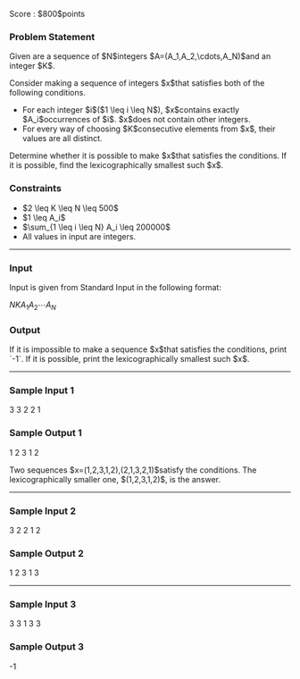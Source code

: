 
<div>

<span>

<span>

<p>
Score : $800$points
</p>

<div>

<section>

### **Problem Statement**

<p>
Given are a sequence of $N$integers $A=(A_1,A_2,\cdots,A_N)$and an integer $K$.
</p>

<p>
Consider making a sequence of integers $x$that satisfies both of the following conditions.
</p>

<ul>

<li>
For each integer $i$($1 \leq i \leq N$), $x$contains exactly $A_i$occurrences of $i$.
$x$does not contain other integers.
</li>

<li>
For every way of choosing $K$consecutive elements from $x$, their values are all distinct.
</li>

</ul>

<p>
Determine whether it is possible to make $x$that satisfies the conditions. If it is possible, find the lexicographically smallest such $x$.
</p>

</section>

</div>

<div>

<section>

### **Constraints**

<ul>

<li>
$2 \leq K \leq N \leq 500$
</li>

<li>
$1 \leq A_i$
</li>

<li>
$\sum_{1 \leq i \leq N} A_i \leq 200000$
</li>

<li>
All values in input are integers.
</li>

</ul>

</section>

</div>

---

<div>

<div>

<section>

### **Input**

<p>
Input is given from Standard Input in the following format:
</p>

<div>

$N$$K$$A_1$$A_2$$\cdots$$A_N$
</div>

</section>

</div>

<div>

<section>

### **Output**

<p>
If it is impossible to make a sequence $x$that satisfies the conditions, print `-1`.
If it is possible, print the lexicographically smallest such $x$.
</p>

</section>

</div>

</div>

---

<div>

<section>

### **Sample Input 1**

<div>

3 3
2 2 1

</div>

</section>

</div>

<div>

<section>

### **Sample Output 1**

<div>

1 2 3 1 2

</div>

<p>
Two sequences $x=(1,2,3,1,2),(2,1,3,2,1)$satisfy the conditions. The lexicographically smaller one, $(1,2,3,1,2)$, is the answer.
</p>

</section>

</div>

---

<div>

<section>

### **Sample Input 2**

<div>

3 2
2 1 2

</div>

</section>

</div>

<div>

<section>

### **Sample Output 2**

<div>

1 2 3 1 3

</div>

</section>

</div>

---

<div>

<section>

### **Sample Input 3**

<div>

3 3
1 3 3

</div>

</section>

</div>

<div>

<section>

### **Sample Output 3**

<div>

-1

</div>

</section>

</div>

</span>

</span>

</div>

